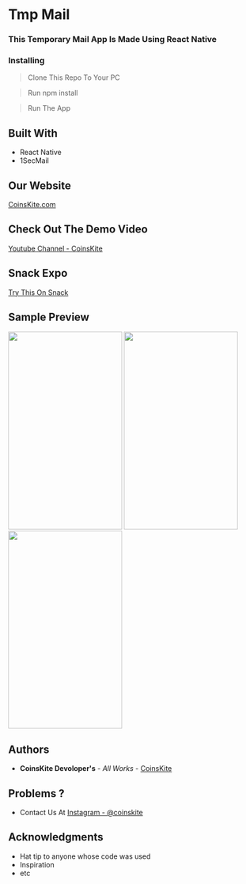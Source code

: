 # Tmp Mail

### This Temporary Mail App Is Made Using React Native 

### Installing

> Clone This Repo To Your PC 

> Run npm install

> Run The App

## Built With

* React Native
* 1SecMail

## Our Website 

[CoinsKite.com](https://coinskite.com/)

## Check Out The Demo Video

[Youtube Channel - CoinsKite](https://www.youtube.com/watch?v=nqAJO_3wvro)

## Snack Expo

[ Try This On Snack ](https://snack.expo.io/@belgin/budget-tracker)

## Sample Preview

<img src="https://user-images.githubusercontent.com/61349423/99829525-67abfe80-2b82-11eb-9f9a-13664b025919.png" width="230" height="400"> <img src="https://user-images.githubusercontent.com/61349423/99829523-67136800-2b82-11eb-82f8-8b9e6748af8e.png" width="230" height="400"> <img src="https://user-images.githubusercontent.com/61349423/99829517-6549a480-2b82-11eb-8f08-e54ab3cde546.png" width="230" height="400">


## Authors

* **CoinsKite Devoloper's** - *All Works* - [CoinsKite](https://coinskite.com/)

## Problems ?

* Contact Us At [Instagram - @coinskite](https://www.instagram.com/coinskite/)

## Acknowledgments

* Hat tip to anyone whose code was used
* Inspiration
* etc
